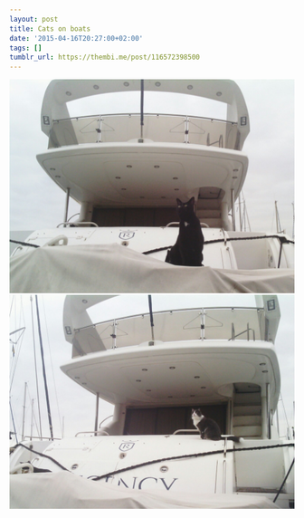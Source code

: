 ```yaml
---
layout: post
title: Cats on boats
date: '2015-04-16T20:27:00+02:00'
tags: []
tumblr_url: https://thembi.me/post/116572398500
---
```

 ![](/files/tumblr_nmwwl0xnin1tq106bo1_1280.jpg)  
 ![](/files/tumblr_nmwwl0xnin1tq106bo2_1280.jpg)  
  
